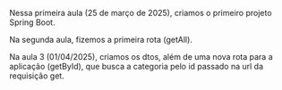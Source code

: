 Nessa primeira aula (25 de março de 2025), criamos o primeiro projeto Spring Boot.

Na segunda aula, fizemos a primeira rota (getAll).

Na aula 3 (01/04/2025), criamos os dtos, além de uma nova rota para a aplicação (getById), que busca a categoria pelo id passado na url da requisição get.
